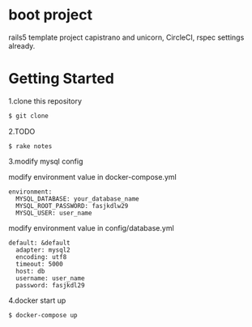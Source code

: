 

# boot project

rails5 template project
capistrano and unicorn, CircleCI, rspec settings already.

# Getting Started

1.clone this repository

```bash
$ git clone
```

2.TODO

```
$ rake notes
```

3.modify mysql config

modify environment value in docker-compose.yml
```
environment:
  MYSQL_DATABASE: your_database_name
  MYSQL_ROOT_PASSWORD: fasjkdlw29
  MYSQL_USER: user_name
```

modify environment value in config/database.yml
```
default: &default
  adapter: mysql2
  encoding: utf8
  timeout: 5000
  host: db
  username: user_name
  password: fasjkdl29
```

4.docker start up 

```
$ docker-compose up
```
